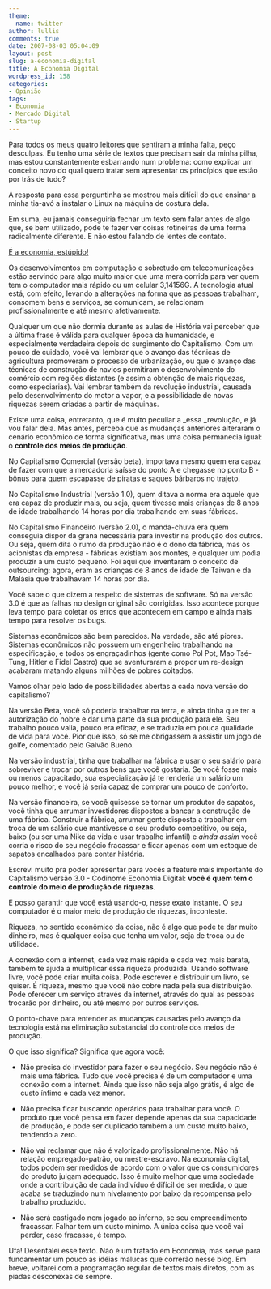 ```yaml
---
theme:
  name: twitter
author: lullis
comments: true
date: 2007-08-03 05:04:09
layout: post
slug: a-economia-digital
title: A Economia Digital
wordpress_id: 158
categories:
- Opinião
tags:
- Economia
- Mercado Digital
- Startup
---
```


Para todos os meus quatro leitores que sentiram a minha falta, peço desculpas. Eu tenho uma série de textos que precisam sair da minha pilha, mas estou constantemente esbarrando num problema: como explicar um conceito novo do qual quero tratar sem apresentar os princípios que estão por trás de tudo?

A resposta para essa perguntinha se mostrou mais difícil do que ensinar a minha tia-avó a instalar o Linux na máquina de costura dela.

Em suma, eu jamais conseguiria fechar um texto sem falar antes de algo que, se bem utilizado, pode te fazer ver coisas rotineiras de uma forma radicalmente diferente. E não estou falando de lentes de contato.

[É a economia, estúpido!](http://en.wikipedia.org/wiki/It%27s_the_economy_stupid)

Os desenvolvimentos em computação e sobretudo em telecomunicações estão servindo para algo muito maior que uma mera corrida para ver quem tem o computador mais rápido ou um celular 3,14156G. A tecnologia atual está, com efeito, levando a alterações na forma que as pessoas trabalham, consomem bens e serviços, se comunicam, se relacionam profissionalmente e até mesmo afetivamente.

Qualquer um que não dormia durante as aulas de História vai perceber que a última frase é válida para qualquer época da humanidade, e especialmente verdadeira depois do surgimento do Capitalismo. Com um pouco de cuidado, você vai lembrar que o avanço das técnicas de agricultura promoveram o processo de urbanização, ou que o avanço das  técnicas de construção de navios permitiram o desenvolvimento do comércio com regiões distantes (e assim a obtenção de mais riquezas, como especiarias). Vai lembrar também da revolução industrial, causada pelo desenvolvimento do motor a vapor, e a possibilidade de novas riquezas serem criadas a partir de máquinas.

Existe uma coisa, entretanto, que é muito peculiar a _essa _revolução, e já vou falar dela. Mas antes, perceba que as mudanças anteriores alteraram o cenário econômico de forma significativa, mas uma coisa permanecia igual: o **controle dos meios de produção**.

No Capitalismo Comercial (versão beta), importava mesmo quem era capaz de fazer com que a mercadoria saísse do ponto A e chegasse no ponto B - bônus para quem escapasse de piratas e saques bárbaros no trajeto.

No Capitalismo Industrial (versão 1.0), quem ditava a norma era aquele que era capaz de produzir mais, ou seja, quem tivesse mais crianças de 8 anos de idade trabalhando 14 horas por dia trabalhando em suas fábricas.

No Capitalismo Financeiro (versão 2.0), o manda-chuva era quem conseguia dispor da grana necessária para investir na produção dos outros. Ou seja, quem dita o rumo da produção não é o dono da fábrica, mas os acionistas da empresa - fábricas existiam aos montes, e qualquer um podia produzir a um custo pequeno. Foi aqui que inventaram o conceito de outsourcing: agora, eram as crianças de 8 anos de idade de Taiwan e da Malásia que trabalhavam 14 horas por dia.

Você sabe o que dizem a respeito de sistemas de software. Só na versão 3.0 é que as falhas no design original são corrigidas. Isso acontece porque leva tempo para coletar os erros que acontecem em campo e ainda mais tempo para resolver os bugs.

Sistemas econômicos são bem parecidos. Na verdade, são até piores. Sistemas econômicos não possuem um engenheiro trabalhando na especificação, e todos os engraçadinhos (gente como Pol Pot, Mao Tsé-Tung, Hitler e Fidel Castro) que se aventuraram a propor um re-design acabaram matando alguns milhões de pobres coitados.

Vamos olhar pelo lado de possibilidades abertas a cada nova versão do capitalismo?

Na versão Beta, você só poderia trabalhar na terra, e ainda tinha que ter a autorização do nobre e dar uma parte da sua produção para ele. Seu trabalho pouco valia, pouco era eficaz, e se traduzia em pouca qualidade de vida para você. Pior que isso, só se me obrigassem a assistir um jogo de golfe, comentado pelo Galvão Bueno.

Na versão industrial, tinha que trabalhar na fábrica e usar o seu salário para sobreviver e trocar por outros bens que você gostaria. Se você fosse mais ou menos capacitado, sua especialização já te renderia um salário um pouco melhor, e você já seria capaz de comprar um pouco de conforto.

Na versão financeira, se você quisesse se tornar um produtor de sapatos, você tinha que arrumar investidores dispostos a bancar a construção de uma fábrica. Construir a fábrica, arrumar gente disposta a trabalhar em troca de um salário que mantivesse o seu produto
competitivo, ou seja, baixo (ou ser uma Nike da vida e usar trabalho infantil) e _ainda assim_ você corria o risco do seu negócio fracassar e ficar apenas com um estoque de sapatos encalhados para contar história.

Escrevi muito pra poder apresentar para vocês a feature mais importante do Capitalismo versão 3.0 - Codinome Economia Digital: **você é quem tem o controle do meio de produção de riquezas**.

E posso garantir que você está usando-o, nesse exato instante. O seu computador é o maior meio de produção de riquezas, inconteste.

Riqueza, no sentido econômico da coisa, não é algo que pode te dar muito dinheiro, mas é qualquer coisa que tenha um valor, seja de troca ou de utilidade.

A conexão com a internet, cada vez mais rápida e cada vez mais barata, também te ajuda a multiplicar essa riqueza produzida. Usando software livre, você pode criar muita coisa. Pode escrever e distribuir um livro, se quiser. É riqueza, mesmo que você não cobre nada pela sua distribuição. Pode oferecer um serviço através da internet, através do qual as pessoas trocarão por dinheiro, ou até mesmo por outros serviços.

O ponto-chave para entender as mudanças causadas pelo avanço da tecnologia está na eliminação substancial do controle dos meios de produção.

O que isso significa? Significa que agora você:

- Não precisa do investidor para fazer o seu negócio. Seu negócio não é mais uma fábrica. Tudo que você precisa é de um computador e uma conexão com a internet. Ainda que isso não seja algo grátis, é algo de custo ínfimo e cada vez menor.

- Não precisa ficar buscando operários para trabalhar para você. O produto que você pensa em fazer depende apenas da sua capacidade de produção, e pode ser duplicado também a um custo muito baixo, tendendo a zero.

- Não vai reclamar que não é valorizado profissionalmente. Não há relação empregado-patrão, ou mestre-escravo. Na economia digital, todos podem ser medidos de acordo com o valor que os consumidores do produto julgam adequado. Isso é muito melhor que uma sociedade onde a contribuição de cada indivíduo é difícil de ser medida, o que acaba se traduzindo num nivelamento por baixo da recompensa pelo trabalho produzido.

- Não será castigado nem jogado ao inferno, se seu empreendimento fracassar. Falhar tem um custo mínimo. A única coisa que você vai perder, caso fracasse, é tempo.

Ufa! Desentalei esse texto. Não é um tratado em Economia, mas serve para fundamentar um pouco as idéias malucas que correrão nesse blog. Em breve, voltarei com a programação regular de textos mais diretos, com as piadas desconexas de sempre.
